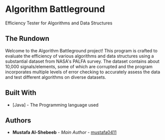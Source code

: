 # Algorithm Battleground

Efficiency Tester for Algorithms and Data Structures

## The Rundown

Welcome to the Algorithm Battleground project! This program is crafted to evaluate the efficiency of various algorithms and data structures using a substantial dataset from NASA's PALFA survey. The dataset contains about 10,000 signals/elements, some of which are corrupted and the program incorporates multiple levels of error checking to accurately assess the data and test different algorithms on diverse datasets.

## Built With

* [Java] - The Programming language used

## Authors

* **Mustafa Al-Shebeeb** - *Main Author* - [mustafa0411](https://github.com/mustafa0411)

